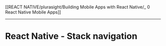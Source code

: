 [[REACT NATIVE/plurasight/Building Mobile Apps with React Native/_ 0 React Native Mobile Apps]]


----
# React Native - Stack navigation